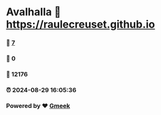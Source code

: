 # Avalhalla :link: https://raulecreuset.github.io 
### :page_facing_up: [7](https://raulecreuset.github.io/tag.html) 
### :speech_balloon: 0 
### :hibiscus: 12176 
### :alarm_clock: 2024-08-29 16:05:36 
### Powered by :heart: [Gmeek](https://github.com/Meekdai/Gmeek)

